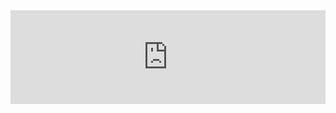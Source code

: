 <iframe width="100%" src="https://www.youtube.com/embed/5pUp-11y1v4?rel=0" frameborder="0" gesture="media" allow="encrypted-media" allowfullscreen></iframe>


